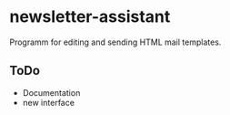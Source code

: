 newsletter-assistant
====================

Programm for editing and sending HTML mail templates.

ToDo
----

* Documentation
* new interface